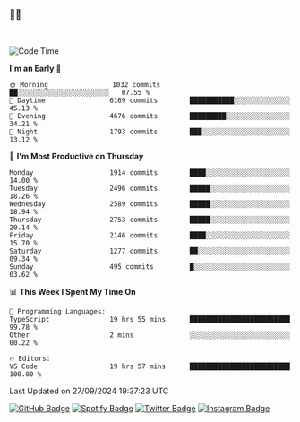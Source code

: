 ### 🤙🍺

<!-- <a href="https://github-readme-stats.vercel.app/api?username=hzak2xx&count_private=true&show_icons=true&theme=dracula">
  <img align="center" src="https://github-readme-stats.vercel.app/api?username=hzak2xx&count_private=true&show_icons=true&theme=dracula" />
</a>
</br> -->
</br>

<!--START_SECTION:waka-->
![Code Time](http://img.shields.io/badge/Code%20Time-3%2C572%20hrs%2034%20mins-blue)

**I'm an Early 🐤** 

```text
🌞 Morning                1032 commits        ██░░░░░░░░░░░░░░░░░░░░░░░   07.55 % 
🌆 Daytime                6169 commits        ███████████░░░░░░░░░░░░░░   45.13 % 
🌃 Evening                4676 commits        █████████░░░░░░░░░░░░░░░░   34.21 % 
🌙 Night                  1793 commits        ███░░░░░░░░░░░░░░░░░░░░░░   13.12 % 
```
📅 **I'm Most Productive on Thursday** 

```text
Monday                   1914 commits        ████░░░░░░░░░░░░░░░░░░░░░   14.00 % 
Tuesday                  2496 commits        █████░░░░░░░░░░░░░░░░░░░░   18.26 % 
Wednesday                2589 commits        █████░░░░░░░░░░░░░░░░░░░░   18.94 % 
Thursday                 2753 commits        █████░░░░░░░░░░░░░░░░░░░░   20.14 % 
Friday                   2146 commits        ████░░░░░░░░░░░░░░░░░░░░░   15.70 % 
Saturday                 1277 commits        ██░░░░░░░░░░░░░░░░░░░░░░░   09.34 % 
Sunday                   495 commits         █░░░░░░░░░░░░░░░░░░░░░░░░   03.62 % 
```


📊 **This Week I Spent My Time On** 

```text
💬 Programming Languages: 
TypeScript               19 hrs 55 mins      █████████████████████████   99.78 % 
Other                    2 mins              ░░░░░░░░░░░░░░░░░░░░░░░░░   00.22 % 

🔥 Editors: 
VS Code                  19 hrs 57 mins      █████████████████████████   100.00 % 
```


 Last Updated on 27/09/2024 19:37:23 UTC
<!--END_SECTION:waka-->

[![GitHub Badge](https://img.shields.io/badge/GitHub-100000?style=for-the-badge&logo=github&logoColor=white)](https://github.com/hzak2xx)
[![Spotify Badge](https://img.shields.io/badge/Spotify-1ED760?&style=for-the-badge&logo=spotify&logoColor=white)](https://open.spotify.com/user/uf90s6sbbh75a1mt44clkhkvf)
[![Twitter Badge](https://img.shields.io/badge/Twitter-1DA1F2?style=for-the-badge&logo=twitter&logoColor=white)](https://twitter.com/hzak2xx)
[![Instagram Badge](https://img.shields.io/badge/Instagram-E4405F?style=for-the-badge&logo=instagram&logoColor=white)](https://www.instagram.com/hzak2xx/)
